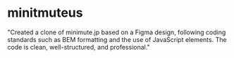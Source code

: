 # minitmuteus
"Created a clone of minimute.jp based on a Figma design, following coding standards such as BEM formatting and the use of JavaScript elements. The code is clean, well-structured, and professional."